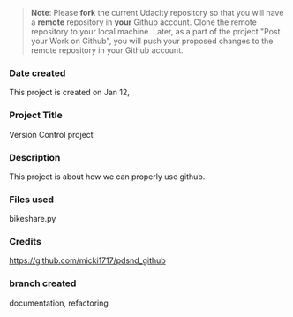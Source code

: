 >**Note**: Please **fork** the current Udacity repository so that you will have a **remote** repository in **your** Github account. Clone the remote repository to your local machine. Later, as a part of the project "Post your Work on Github", you will push your proposed changes to the remote repository in your Github account.

### Date created
This project is created on Jan 12, 

### Project Title
Version Control project 

### Description
This project is about how we can properly use github.

### Files used
bikeshare.py 

### Credits
https://github.com/micki1717/pdsnd_github

### branch created
documentation, refactoring 